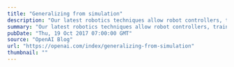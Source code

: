 ```yaml
---
title: "Generalizing from simulation"
description: "Our latest robotics techniques allow robot controllers, trained entirely in simulation and deployed on physical robots, to react to unplanned changes in the environment as they solve simple tasks. That is, we’ve used these techniques to build closed-loop systems rather than open-loop ones as before."
summary: "Our latest robotics techniques allow robot controllers, trained entirely in simulation and deployed on physical robots, to react to unplanned changes in the environment as they solve simple tasks. That is, we’ve used these techniques to build closed-loop systems rather than open-loop ones as before."
pubDate: "Thu, 19 Oct 2017 07:00:00 GMT"
source: "OpenAI Blog"
url: "https://openai.com/index/generalizing-from-simulation"
thumbnail: ""
---
```


